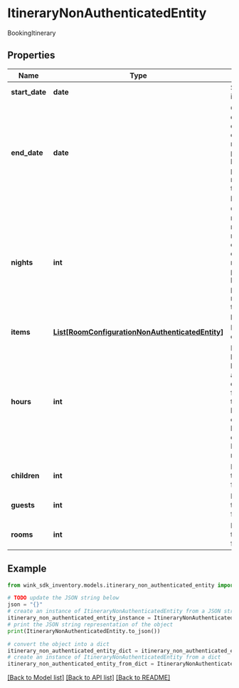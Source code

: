 # ItineraryNonAuthenticatedEntity

BookingItinerary

## Properties

Name | Type | Description | Notes
------------ | ------------- | ------------- | -------------
**start_date** | **date** | Start date of itinerary | 
**end_date** | **date** | Optional end date. If endDate is empty, nights needs to be present. If both are present, nights will take precedence. | [optional] 
**nights** | **int** | Optional number of nights. If nights is empty, endDate needs to be present. If both are present, nights will take precedence. | [optional] 
**items** | [**List[RoomConfigurationNonAuthenticatedEntity]**](RoomConfigurationNonAuthenticatedEntity.md) | Room configurations | 
**hours** | **int** | Number of hours between start and end dates. Used for itineraries that require bookings that occur within hours and not days. E.g. Meeting room reservation. | [optional] [readonly] 
**children** | **int** | How many total children for this stay | [optional] 
**guests** | **int** | How many total guests for this stay | [optional] 
**rooms** | **int** | How many total rooms for this stay | [optional] 

## Example

```python
from wink_sdk_inventory.models.itinerary_non_authenticated_entity import ItineraryNonAuthenticatedEntity

# TODO update the JSON string below
json = "{}"
# create an instance of ItineraryNonAuthenticatedEntity from a JSON string
itinerary_non_authenticated_entity_instance = ItineraryNonAuthenticatedEntity.from_json(json)
# print the JSON string representation of the object
print(ItineraryNonAuthenticatedEntity.to_json())

# convert the object into a dict
itinerary_non_authenticated_entity_dict = itinerary_non_authenticated_entity_instance.to_dict()
# create an instance of ItineraryNonAuthenticatedEntity from a dict
itinerary_non_authenticated_entity_from_dict = ItineraryNonAuthenticatedEntity.from_dict(itinerary_non_authenticated_entity_dict)
```
[[Back to Model list]](../README.md#documentation-for-models) [[Back to API list]](../README.md#documentation-for-api-endpoints) [[Back to README]](../README.md)


